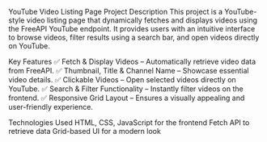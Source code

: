 YouTube Video Listing Page
Project Description
This project is a YouTube-style video listing page that dynamically fetches and displays videos using the FreeAPI YouTube endpoint. It provides users with an intuitive interface to browse videos, filter results using a search bar, and open videos directly on YouTube.

Key Features
✅ Fetch & Display Videos – Automatically retrieve video data from FreeAPI.
✅ Thumbnail, Title & Channel Name – Showcase essential video details.
✅ Clickable Videos – Open selected videos directly on YouTube.
✅ Search & Filter Functionality – Instantly filter videos on the frontend.
✅ Responsive Grid Layout – Ensures a visually appealing and user-friendly experience.

Technologies Used
HTML, CSS, JavaScript for the frontend
Fetch API to retrieve data
Grid-based UI for a modern look
